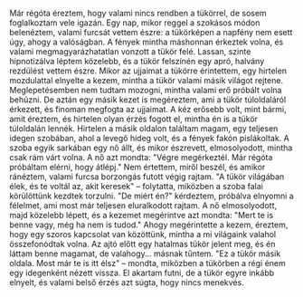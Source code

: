 Már régóta éreztem, hogy valami nincs rendben a tükörrel, de sosem foglalkoztam vele igazán.
Egy nap, mikor reggel a szokásos módon belenéztem, valami furcsát vettem észre: a tükörképen a napfény nem esett úgy, ahogy a valóságban.
A fények mintha máshonnan érkeztek volna, és valami megmagyarázhatatlan vonzott a tükör felé.
Lassan, szinte hipnotizálva léptem közelebb, és a tükör felszínén egy apró, halvány rezdülést vettem észre.
Mikor az ujjaimat a tükörre érintettem, egy hirtelen mozdulattal elnyelte a kezem, mintha a tükör valami másik világot rejtene.
Meglepetésemben nem tudtam mozogni, mintha valami erő próbált volna behúzni.
De aztán egy másik kezet is megéreztem, ami a tükör túloldaláról érkezett, és finoman megfogta az ujjaimat.
A kéz erősebb volt, mint bármi, amit éreztem, és hirtelen olyan érzés fogott el, mintha én is a tükör túloldalán lennék.
Hirtelen a másik oldalon találtam magam, egy teljesen idegen szobában, ahol a levegő hideg volt, és a fények fakón pislákoltak.
A szoba egyik sarkában egy nő állt, és mikor észrevett, elmosolyodott, mintha csak rám várt volna.
A nő azt mondta: "Végre megérkeztél. Már régóta próbáltam elérni, hogy átlépj."
Nem értettem, miről beszél, és amikor ránéztem, valami furcsa borzongás futott végig rajtam.
"A tükör világában élek, és te voltál az, akit keresek" – folytatta, miközben a szoba falai körülöttünk kezdtek torzulni.
"De miért én?" kérdeztem, próbálva elnyomni a félelmet, ami most már teljesen eluralkodott rajtam.
A nő elmosolyodott, majd közelebb lépett, és a kezemet megérintve azt mondta: "Mert te is benne vagy, még ha nem is tudod."
Ahogy megérintette a kezem, éreztem, hogy egy szoros kapcsolat van közöttünk, mintha a mi világaink valahol összefonódtak volna.
Az ajtó előtt egy hatalmas tükör jelent meg, és én láttam benne magamat, de valahogy... másnak tűntem.
"Ez a tükör másik oldala. Most már te is itt élsz" – mondta, miközben a tükörben a régi énem egy idegenként nézett vissza.
El akartam futni, de a tükör egyre inkább elnyelt, és valami belső érzés azt súgta, hogy nincs menekvés.